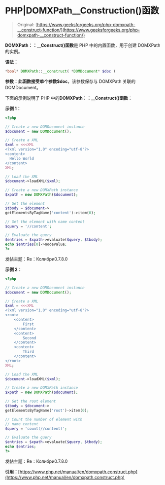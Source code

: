 # PHP|DOMXPath__Construction()函数

> Original: [https://www.geeksforgeeks.org/php-domxpath-__construct-function/](https://www.geeksforgeeks.org/php-domxpath-__construct-function/)

**DOMXPath：：__Construct()函数**是 PHP 中的内置函数，用于创建 DOMXPath 的实例。

**语法：**

```php
*bool* DOMXPath::__construct( *DOMDocument* $doc )
```

**参数：**此函数接受单个参数**$doc**，该参数保存与 DOMXPath 关联的 DOMDocument。

下面的示例说明了 PHP 中的**DOMXPath：：__Construct()函数**：

**示例 1：**

```php
<?php

// Create a new DOMDocument instance
$document = new DOMDocument();

// Create a XML
$xml = <<<XML
<?xml version="1.0" encoding="utf-8"?>
<content>
  Hello World
</content>
XML;

// Load the XML
$document->loadXML($xml);

// Create a new DOMXPath instance
$xpath = new DOMXPath($document);

// Get the element
$tbody = $document->
getElementsByTagName('content')->item(0);

// Get the element with name content
$query = '//content';

// Evaluate the query
$entries = $xpath->evaluate($query, $tbody);
echo $entries[0]->nodeValue;
?>
```

发帖主题：Re：Колибри0.7.8.0

**示例 2：**

```php
<?php

// Create a new DOMDocument instance
$document = new DOMDocument();

// Create a XML
$xml = <<<XML
<?xml version="1.0" encoding="utf-8"?>
<root>
    <content>
        First
    </content>
    <content>
        Second
    </content>
    <content>
        Third
    </content>
</root>
XML;

// Load the XML
$document->loadXML($xml);

// Create a new DOMXPath instance
$xpath = new DOMXPath($document);

// Get the root element
$tbody = $document->
getElementsByTagName('root')->item(0);

// Count the number of element with 
// name content
$query = 'count(//content)';

// Evaluate the query
$entries = $xpath->evaluate($query, $tbody);
echo $entries;
?>
```

发帖主题：Re：Колибри0.7.8.0

**引用：**[https://www.php.net/manual/en/domxpath.construct.php](https://www.php.net/manual/en/domxpath.construct.php)
